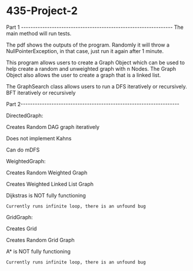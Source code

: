 # 435-Project-2

Part 1 ----------------------------------------------------------------
The main method will run tests.

The pdf shows the outputs of the program.
Randomly it will throw a NullPointerException, in that case, just run it again after 1 minute.

This program allows users to create a Graph Object which can be used to help create a random and unweighted graph with n Nodes.
The Graph Object also allows the user to create a graph that is a linked list.

The GraphSearch class allows users to run a DFS iteratively or recursively.
BFT iteratively or recursively

Part 2-------------------------------------------------------------------

DirectedGraph:

  Creates Random DAG graph iteratively
  
  Does not implement Kahns
  
  Can do mDFS
  

WeightedGraph:

  Creates Random Weighted Graph
  
  Creates Weighted Linked List Graph
  
  Dijkstras is NOT fully functioning
  
    Currently runs infinite loop, there is an unfound bug
    
GridGraph:

  Creates Grid
  
  Creates Random Grid Graph
  
  A* is NOT fully functioning
  
    Currently runs infinite loop, there is an unfound bug
